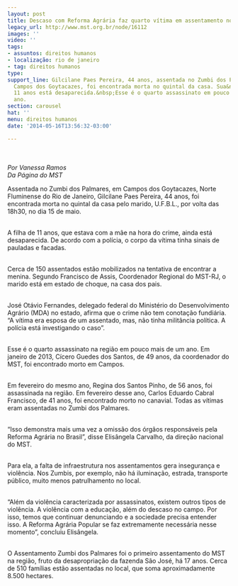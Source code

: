 ```yaml
---
layout: post
title: Descaso com Reforma Agrária faz quarto vítima em assentamento no RJ
legacy_url: http://www.mst.org.br/node/16112
images: ''
video: ''
tags:
- assuntos: direitos humanos
- localização: rio de janeiro
- tag: direitos humanos
type: 
support_line: Gilcilane Paes Pereira, 44 anos, assentada no Zumbi dos Palmares, em
  Campos dos Goytacazes, foi encontrada morta no quintal da casa. Sua&nbsp;filha de
  11 anos está desaparecida.&nbsp;Esse é o quarto assassinato em pouco mais de um
  ano.
section: carousel
hat: ''
menu: direitos humanos
date: '2014-05-16T13:56:32-03:00'

---
```

<p><br><br><em>Por Vanessa Ramos<br>Da Página do MST<br></em></p><p>Assentada no Zumbi dos Palmares, em Campos dos Goytacazes, Norte Fluminense do Rio de Janeiro, Gilcilane Paes Pereira, 44 anos, foi encontrada morta no quintal da casa pelo marido, U.F.B.L., por volta das 18h30, no dia 15 de maio.&nbsp;</p><p><br>A filha de 11 anos, que estava com a mãe na hora do crime, ainda está desaparecida. De acordo com a polícia, o corpo da vítima tinha sinais de pauladas e facadas.&nbsp;</p><p><br>Cerca de 150 assentados estão mobilizados na tentativa de encontrar a menina. Segundo Francisco de Assis, Coordenador Regional do MST-RJ, o marido está em estado de choque, na casa dos pais.</p><p><br>José Otávio Fernandes, delegado federal do Ministério do Desenvolvimento Agrário (MDA) no estado, afirma que o crime não tem conotação fundiária. “A vítima era esposa de um assentado, mas, não tinha militância política. A polícia está investigando o caso”.</p><p><br>Esse é o quarto assassinato na região em pouco mais de um ano. Em janeiro de 2013, Cícero Guedes dos Santos, de 49 anos, da coordenador do MST, foi encontrado morto em Campos.&nbsp;</p><p><br>Em fevereiro do mesmo ano, Regina dos Santos Pinho, de 56 anos, foi assassinada na região. Em fevereiro desse ano, Carlos Eduardo Cabral Francisco, de 41 anos, foi encontrado morto no canavial. Todas as vítimas eram assentadas no Zumbi dos Palmares.</p><p><br>“Isso demonstra mais uma vez a omissão dos órgãos responsáveis pela Reforma Agrária no Brasil”, disse Elisângela Carvalho, da direção nacional do MST.&nbsp;</p><p><br>Para ela, a falta de infraestrutura nos assentamentos gera insegurança e violência. Nos Zumbis, por exemplo, não há iluminação, estrada, transporte público, muito menos patrulhamento no local.</p><p><br>“Além da violência caracterizada por assassinatos, existem outros tipos de violência. A violência com a educação, além do descaso no campo. Por isso, temos que continuar denunciando e a sociedade precisa entender isso. A Reforma Agrária Popular se faz extremamente necessária nesse momento”, concluiu Elisângela.</p><p><br>O Assentamento Zumbi dos Palmares foi o primeiro assentamento do MST na região, fruto da desapropriação da fazenda São José, há 17 anos. Cerca de 510 famílias estão assentadas no local, que soma aproximadamente 8.500 hectares.&nbsp;</p><p>&nbsp;</p><p>&nbsp;</p>
